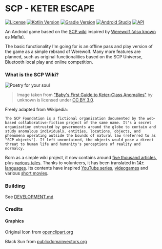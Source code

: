 # SCP - KETER ESCAPE

[![License](https://img.shields.io/badge/License-GPLv3-blue.svg)](https://www.gnu.org/licenses/gpl-3.0)    [![Kotlin Version](https://img.shields.io/badge/kotlin-1.3.61-blue)](http://kotlinlang.org/)    [![Gradle Version](https://img.shields.io/badge/Gradle%20Version-5.6.4-blue)](https://docs.gradle.org/5.6/release-notes.html)    [![Android Studio](https://img.shields.io/badge/Android%20Studio-3.6%2B-brightgreen)](https://developer.android.com/studio/preview/)    [![API](https://img.shields.io/badge/API-22%2B-brightgreen.svg?style=flat)](https://android-arsenal.com/api?level=22)

An Android game based on the [SCP wiki](http://www.scp-wiki.net/) inspired by [Werewolf (also known as Mafia)](https://en.wikipedia.org/wiki/Mafia_(party_game)).

The basic functionality I'm going for is an offline pass and play version of the game as a simple rebrand of Werewolf. Many more features are planned, such as original functionalities based on the SCP Universe, Bluetooth local play and online competition.

### What is the SCP Wiki?

![Poetry for your soul](http://scp-wiki.wdfiles.com/local--files/baby-s-first-guide-to-keter-class-anomalies-and-other-questi/title_page.PNG)

> Image taken from ["Baby's First Guide to Keter-Class Anomalies"](http://www.scp-wiki.net/baby-s-first-guide-to-keter-class-anomalies-and-other-questi) by unknown is licensed under [CC BY 3.0](https://creativecommons.org/licenses/by-sa/3.0/).

Freely adapted from Wikipedia:

`The SCP Foundation is a fictional organization documented by the web-based collaborative-fiction project of the same name. It's a secret organization entrusted by governments around the globe to contain and study anomalous individuals, entities, locations, objects, and phenomena operating outside the bounds of natural law (referred to as "SCP objects"). If left uncontained, the objects would pose a direct threat to human life and humanity's perceptions of reality and normalcy.`

Born as a simple wiki project, it now contains around [five thousand articles](http://www.scp-wiki.net/scp-series), plus [various tales](http://www.scp-wiki.net/scp-series-1-tales-edition). Thanks to volunteers, it has been translated in [14+ languages](http://scp-int.wikidot.com/). Its contents have inspired [YouTube series](https://www.youtube.com/channel/UCr6Ojg6WA9Lk-ynphZE9gtg), [videogames](https://store.steampowered.com/app/700330/SCP_Secret_Laboratory/) and various [short movies](https://www.imdb.com/search/keyword/?keywords=scp).

### Building

See [DEVELOPMENT.md](https://github.com/LivingWithHippos/Keter-Escape/blob/master/DEVELOPMENT.md)

### Credits

#### Graphics

Original Icon from [openclipart.org](https://openclipart.org/detail/309814/mountain)

Black Sun from [publicdomainvectors.org](https://publicdomainvectors.org/en/free-clipart/Black-hole/80543.html)
